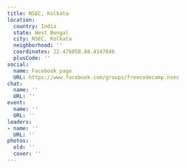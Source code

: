 ```yaml
---
title: NSEC, Kolkata
location:
  country: India
  state: West Bengal
  city: NSEC, Kolkata
  neighborhood: ''
  coordinates: 22.476058,88.4147846
  plusCode: ''
social:
  name: Facebook page
  URL: https://www.facebook.com/groups/freecodecamp.nsec
chat:
  name: ''
  URL: ''
event:
  name: ''
  URL: ''
leaders:
- name: ''
  URL: ''
photos:
  old: ''
  cover: ''
---
```

